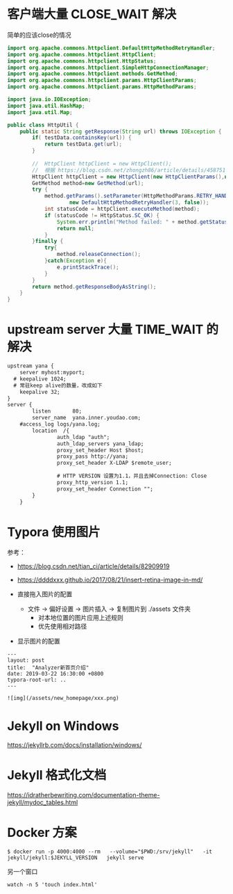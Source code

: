 # 客户端大量 CLOSE_WAIT 解决
简单的应该close的情况
```java
import org.apache.commons.httpclient.DefaultHttpMethodRetryHandler;
import org.apache.commons.httpclient.HttpClient;
import org.apache.commons.httpclient.HttpStatus;
import org.apache.commons.httpclient.SimpleHttpConnectionManager;
import org.apache.commons.httpclient.methods.GetMethod;
import org.apache.commons.httpclient.params.HttpClientParams;
import org.apache.commons.httpclient.params.HttpMethodParams;

import java.io.IOException;
import java.util.HashMap;
import java.util.Map;

public class HttpUtil {
    public static String getResponse(String url) throws IOException {
        if( testData.containsKey(url)) {
            return testData.get(url);
        }
        
        //  HttpClient httpClient = new HttpClient(); 
        //  根据 https://blog.csdn.net/zhongzh86/article/details/45875161 改成如下
        HttpClient httpClient = new HttpClient(new HttpClientParams(),new SimpleHttpConnectionManager(true) );  ; 
        GetMethod method=new GetMethod(url);
        try {
            method.getParams().setParameter(HttpMethodParams.RETRY_HANDLER,
                    new DefaultHttpMethodRetryHandler(3, false));
            int statusCode = httpClient.executeMethod(method);
            if (statusCode != HttpStatus.SC_OK) {
                System.err.println("Method failed: " + method.getStatusLine());
                return null;
            }
        }finally {
            try{
                method.releaseConnection();
            }catch(Exception e){
                e.printStackTrace();
            }
        }
        return method.getResponseBodyAsString();
    }
}

```

# upstream server 大量 TIME_WAIT 的解决

```txt
upstream yana {
	server myhost:myport;
  # keepalive 1024;
  # 常驻keep alive的数量，改成如下
	keepalive 32;
}
server {
        listen       80;
        server_name  yana.inner.youdao.com;
	#access_log logs/yana.log;
        location  /{
                auth_ldap "auth";
                auth_ldap_servers yana_ldap;
                proxy_set_header Host $host;
                proxy_pass http://yana;
                proxy_set_header X-LDAP $remote_user;
                
                # HTTP VERSION 设置为1.1，并且去掉Connection: Close
                proxy_http_version 1.1;
                proxy_set_header Connection "";
        }
    }
```

# Typora 使用图片
参考：
 * https://blog.csdn.net/tian_ci/article/details/82909919
 * https://ddddxxx.github.io/2017/08/21/insert-retina-image-in-md/

* 直接拖入图片的配置
  * 文件 -> 偏好设置 -> 图片插入 -> 复制图片到 ./assets 文件夹
    * 对本地位置的图片应用上述规则
    * 优先使用相对路径
* 显示图片的配置
```
---
layout: post
title:  "Analyzer新首页介绍"
date: 2019-03-22 16:30:00 +0800
typora-root-url: ..
---

![img](/assets/new_homepage/xxx.png)
```

# Jekyll on Windows
https://jekyllrb.com/docs/installation/windows/

# Jekyll 格式化文档
https://idratherbewriting.com/documentation-theme-jekyll/mydoc_tables.html

# Docker 方案
```shell
$ docker run -p 4000:4000 --rm   --volume="$PWD:/srv/jekyll"   -it jekyll/jekyll:$JEKYLL_VERSION   jekyll serve
```
另一个窗口
```shell
watch -n 5 'touch index.html'
```
